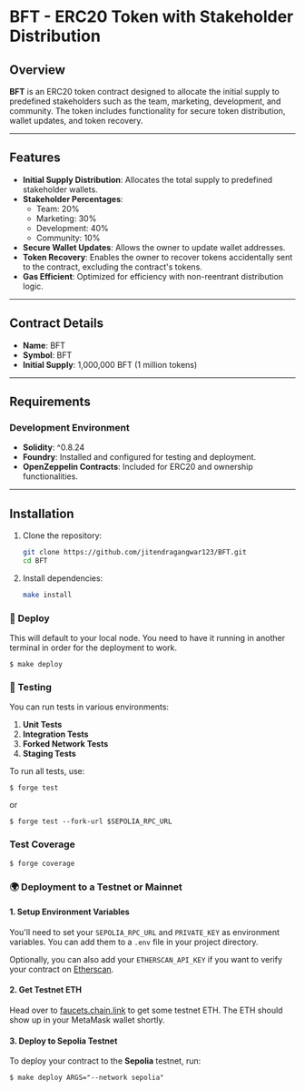 # BFT - ERC20 Token with Stakeholder Distribution

## Overview

**BFT** is an ERC20 token contract designed to allocate the initial supply to predefined stakeholders such as the team, marketing, development, and community. The token includes functionality for secure token distribution, wallet updates, and token recovery.

---

## Features

- **Initial Supply Distribution**: Allocates the total supply to predefined stakeholder wallets.
- **Stakeholder Percentages**:
  - Team: 20%
  - Marketing: 30%
  - Development: 40%
  - Community: 10%
- **Secure Wallet Updates**: Allows the owner to update wallet addresses.
- **Token Recovery**: Enables the owner to recover tokens accidentally sent to the contract, excluding the contract's tokens.
- **Gas Efficient**: Optimized for efficiency with non-reentrant distribution logic.

---

## Contract Details

- **Name**: BFT
- **Symbol**: BFT
- **Initial Supply**: 1,000,000 BFT (1 million tokens)

---

## Requirements

### Development Environment

- **Solidity**: ^0.8.24
- **Foundry**: Installed and configured for testing and deployment.
- **OpenZeppelin Contracts**: Included for ERC20 and ownership functionalities.

---

## Installation

1. Clone the repository:
   ```bash
   git clone https://github.com/jitendragangwar123/BFT.git
   cd BFT
   ```
2. Install dependencies:
   ```bash
   make install
   ```

### 🚀 Deploy
This will default to your local node. You need to have it running in another terminal in order for the deployment to work.
```
$ make deploy
```

### 🧪 Testing

You can run tests in various environments:

1. **Unit Tests**
2. **Integration Tests**
3. **Forked Network Tests**
4. **Staging Tests**

To run all tests, use:

```
$ forge test
```
or

```
$ forge test --fork-url $SEPOLIA_RPC_URL
```

### Test Coverage

```
$ forge coverage
```

### 🌍 Deployment to a Testnet or Mainnet

#### 1. Setup Environment Variables

You'll need to set your `SEPOLIA_RPC_URL` and `PRIVATE_KEY` as environment variables. You can add them to a `.env` file in your project directory.

Optionally, you can also add your `ETHERSCAN_API_KEY` if you want to verify your contract on [Etherscan](https://etherscan.io/).

#### 2. Get Testnet ETH

Head over to [faucets.chain.link](https://faucets.chain.link/) to get some testnet ETH. The ETH should show up in your MetaMask wallet shortly.

#### 3. Deploy to Sepolia Testnet

To deploy your contract to the **Sepolia** testnet, run:

```
$ make deploy ARGS="--network sepolia"
```

